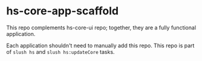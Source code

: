 # hs-core-app-scaffold
This repo complements hs-core-ui repo; together, they are a fully functional application. 

Each application shouldn't need to manually add this repo. This repo is part of ```slush hs``` and ```slush hs:updateCore``` tasks.
